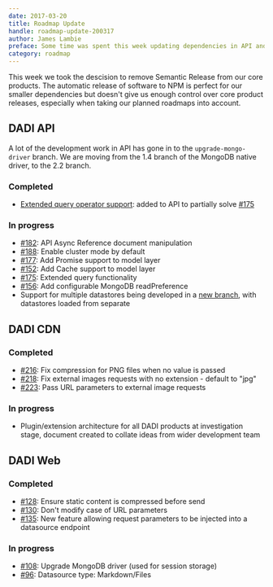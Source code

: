 ```yaml
---
date: 2017-03-20
title: Roadmap Update
handle: roadmap-update-200317
author: James Lambie
preface: Some time was spent this week updating dependencies in API and Web to ensure we are using the latest versions.
category: roadmap
---
```


This week we took the descision to remove Semantic Release from our core products. The automatic release of software to NPM is perfect for our smaller dependencies but doesn't give us enough control over core product releases, especially when taking our planned roadmaps into account.

## DADI API

A lot of the development work in API has gone in to the `upgrade-mongo-driver` branch. We are moving from
the 1.4 branch of the MongoDB native driver, to the 2.2 branch.

### Completed

* [Extended query operator support](https://github.com/dadi/api/pull/206): added to API to partially solve [#175](https://github.com/dadi/api/issues/175)

### In progress

* [#182](https://github.com/dadi/api/issues/182): API Async Reference document manipulation
* [#188](https://github.com/dadi/api/issues/188): Enable cluster mode by default
* [#177](https://github.com/dadi/api/issues/177): Add Promise support to model layer
* [#152](https://github.com/dadi/api/issues/152): Add Cache support to model layer
* [#175](https://github.com/dadi/api/issues/175): Extended query functionality
* [#156](https://github.com/dadi/api/issues/156): Add configurable MongoDB readPreference
* Support for multiple datastores being developed in a [new branch](https://github.com/dadi/api/tree/feature/multiple-data-stores), with datastores loaded from separate

## DADI CDN

### Completed

* [#216](https://github.com/dadi/cdn/issues/216): Fix compression for PNG files when no value is passed
* [#218](https://github.com/dadi/cdn/issues/218): Fix external images requests with no extension - default to "jpg"
* [#223](https://github.com/dadi/cdn/issues/223): Pass URL parameters to external image requests

### In progress

* Plugin/extension architecture for all DADI products at investigation stage, document created to collate ideas from wider development team

## DADI Web

### Completed

* [#128](https://github.com/dadi/web/issues/128): Ensure static content is compressed before send
* [#130](https://github.com/dadi/web/issues/130): Don't modify case of URL parameters
* [#135](https://github.com/dadi/web/issues/135): New feature allowing request parameters to be injected into a datasource endpoint

### In progress

* [#108](https://github.com/dadi/api/issues/108): Upgrade MongoDB driver (used for session storage)
* [#96](https://github.com/dadi/web/issues/96): Datasource type: Markdown/Files